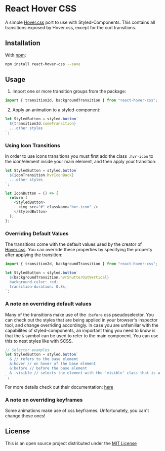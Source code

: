 # React Hover CSS

A simple [Hover.css](http://ianlunn.github.io/Hover/) port to use with Styled-Components.
This contains all transitions exposed by Hover.css, except for the curl transitions.

## Installation

With [npm](https://www.npmjs.com/):

```bash
npm install react-hover-css --save
```

## Usage

1. Import one or more transition groups from the package:

```js
import { transition2d, backgroundTransition } from "react-hover-css";
```

2. Apply an animation to a styled-component:

```js
let StyledButton = styled.button`
  ${transition2d.someTransition}
  ...other styles
`;
```

### Using Icon Transitions

In order to use icons transitions you must first add the class `.hvr-icon` to the icon/element inside your main element, and then apply your transition:

```js
let StyledButton = styled.button`
  ${iconTransition.hvrIconBack}
  ...other styles
`;

let IconButton = () => {
  return (
    <StyledButton>
      <img src="#" className="hvr-icon" />
    </StyledButton>
  );
};
```

### Overriding Default Values

The transitions come with the default values used by the creator of [Hover.css](http://ianlunn.github.io/Hover/). You can override these properties by specifying the property after applying the transition:

```js
import { transition2d, backgroundTransition } from "react-hover-css";

let StyledButton = styled.button`
  ${backgroundTransition.hvrShutterOutVertical}
  background-color: red;
  transition-duration: 0.8s;
`;
```

### A note on overriding default values

Many of the transitions make use of the `:before` css pseudoselector. You can check out the styles that are being applied in your browser's inspector tool, and change overriding accordingly. In case you are unfamiliar with the capabilites of styled-components, an important thing you need to know is that the `&` symbol can be used to refer to the main component. You can use this to nest styles like with SCSS.

```js
// Selector examples
let StyledButton = styled.button`
  & // refers to the base element
  &:hover // on hover of the base element
  &:before // before the base element
  & .visible // selects the element with the 'visible' class that is a child of the base element
`;
```

For more details check out their documentation: [here](https://styled-components.com/docs/basics#coming-from-css)

### A note on overriding keyframes

Some animations make use of css keyframes. Unfortunately, you can't change these ones!

## License

This is an open source project distributed under the [MIT License](https://opensource.org/licenses/MIT)
